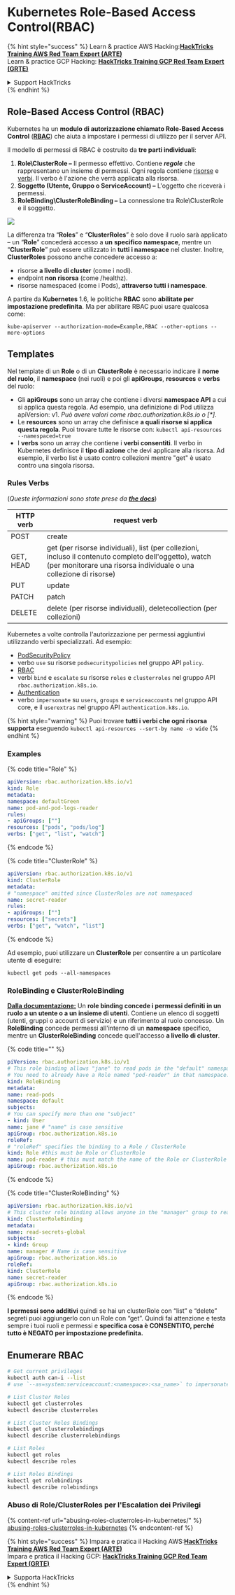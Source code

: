 # Kubernetes Role-Based Access Control(RBAC)

{% hint style="success" %}
Learn & practice AWS Hacking:<img src="../../.gitbook/assets/image (1) (1) (1) (1).png" alt="" data-size="line">[**HackTricks Training AWS Red Team Expert (ARTE)**](https://training.hacktricks.xyz/courses/arte)<img src="../../.gitbook/assets/image (1) (1) (1) (1).png" alt="" data-size="line">\
Learn & practice GCP Hacking: <img src="../../.gitbook/assets/image (2) (1).png" alt="" data-size="line">[**HackTricks Training GCP Red Team Expert (GRTE)**<img src="../../.gitbook/assets/image (2) (1).png" alt="" data-size="line">](https://training.hacktricks.xyz/courses/grte)

<details>

<summary>Support HackTricks</summary>

* Check the [**subscription plans**](https://github.com/sponsors/carlospolop)!
* **Join the** 💬 [**Discord group**](https://discord.gg/hRep4RUj7f) or the [**telegram group**](https://t.me/peass) or **follow** us on **Twitter** 🐦 [**@hacktricks\_live**](https://twitter.com/hacktricks_live)**.**
* **Share hacking tricks by submitting PRs to the** [**HackTricks**](https://github.com/carlospolop/hacktricks) and [**HackTricks Cloud**](https://github.com/carlospolop/hacktricks-cloud) github repos.

</details>
{% endhint %}

## Role-Based Access Control (RBAC)

Kubernetes ha un **modulo di autorizzazione chiamato Role-Based Access Control** ([**RBAC**](https://kubernetes.io/docs/reference/access-authn-authz/rbac/)) che aiuta a impostare i permessi di utilizzo per il server API.

Il modello di permessi di RBAC è costruito da **tre parti individuali**:

1. **Role\ClusterRole ­–** Il permesso effettivo. Contiene _**regole**_ che rappresentano un insieme di permessi. Ogni regola contiene [risorse](https://kubernetes.io/docs/reference/kubectl/overview/#resource-types) e [verbi](https://kubernetes.io/docs/reference/access-authn-authz/authorization/#determine-the-request-verb). Il verbo è l'azione che verrà applicata alla risorsa.
2. **Soggetto (Utente, Gruppo o ServiceAccount) –** L'oggetto che riceverà i permessi.
3. **RoleBinding\ClusterRoleBinding –** La connessione tra Role\ClusterRole e il soggetto.

![](https://www.cyberark.com/wp-content/uploads/2018/12/rolebiding_serviceaccount_and_role-1024x551.png)

La differenza tra “**Roles**” e “**ClusterRoles**” è solo dove il ruolo sarà applicato – un “**Role**” concederà accesso a **un** **specifico** **namespace**, mentre un “**ClusterRole**” può essere utilizzato in **tutti i namespace** nel cluster. Inoltre, **ClusterRoles** possono anche concedere accesso a:

* risorse **a livello di cluster** (come i nodi).
* endpoint **non risorsa** (come /healthz).
* risorse namespaced (come i Pods), **attraverso tutti i namespace**.

A partire da **Kubernetes** 1.6, le politiche **RBAC** sono **abilitate per impostazione predefinita**. Ma per abilitare RBAC puoi usare qualcosa come:
```
kube-apiserver --authorization-mode=Example,RBAC --other-options --more-options
```
## Templates

Nel template di un **Role** o di un **ClusterRole** è necessario indicare il **nome del ruolo**, il **namespace** (nei ruoli) e poi gli **apiGroups**, **resources** e **verbs** del ruolo:

* Gli **apiGroups** sono un array che contiene i diversi **namespace API** a cui si applica questa regola. Ad esempio, una definizione di Pod utilizza apiVersion: v1. _Può avere valori come rbac.authorization.k8s.io o \[\*]_.
* Le **resources** sono un array che definisce **a quali risorse si applica questa regola**. Puoi trovare tutte le risorse con: `kubectl api-resources --namespaced=true`
* I **verbs** sono un array che contiene i **verbi consentiti**. Il verbo in Kubernetes definisce il **tipo di azione** che devi applicare alla risorsa. Ad esempio, il verbo list è usato contro collezioni mentre "get" è usato contro una singola risorsa.

### Rules Verbs

(_Queste informazioni sono state prese da_ [_**the docs**_](https://kubernetes.io/docs/reference/access-authn-authz/authorization/#determine-the-request-verb))

| HTTP verb | request verb                                                                                                                                                  |
| --------- | ------------------------------------------------------------------------------------------------------------------------------------------------------------- |
| POST      | create                                                                                                                                                        |
| GET, HEAD | get (per risorse individuali), list (per collezioni, incluso il contenuto completo dell'oggetto), watch (per monitorare una risorsa individuale o una collezione di risorse) |
| PUT       | update                                                                                                                                                        |
| PATCH     | patch                                                                                                                                                         |
| DELETE    | delete (per risorse individuali), deletecollection (per collezioni)                                                                                         |

Kubernetes a volte controlla l'autorizzazione per permessi aggiuntivi utilizzando verbi specializzati. Ad esempio:

* [PodSecurityPolicy](https://kubernetes.io/docs/concepts/policy/pod-security-policy/)
* verbo `use` su risorse `podsecuritypolicies` nel gruppo API `policy`.
* [RBAC](https://kubernetes.io/docs/reference/access-authn-authz/rbac/#privilege-escalation-prevention-and-bootstrapping)
* verbi `bind` e `escalate` su risorse `roles` e `clusterroles` nel gruppo API `rbac.authorization.k8s.io`.
* [Authentication](https://kubernetes.io/docs/reference/access-authn-authz/authentication/)
* verbo `impersonate` su `users`, `groups` e `serviceaccounts` nel gruppo API core, e il `userextras` nel gruppo API `authentication.k8s.io`.

{% hint style="warning" %}
Puoi trovare **tutti i verbi che ogni risorsa supporta** eseguendo `kubectl api-resources --sort-by name -o wide`
{% endhint %}

### Examples

{% code title="Role" %}
```yaml
apiVersion: rbac.authorization.k8s.io/v1
kind: Role
metadata:
namespace: defaultGreen
name: pod-and-pod-logs-reader
rules:
- apiGroups: [""]
resources: ["pods", "pods/log"]
verbs: ["get", "list", "watch"]
```
{% endcode %}

{% code title="ClusterRole" %}
```yaml
apiVersion: rbac.authorization.k8s.io/v1
kind: ClusterRole
metadata:
# "namespace" omitted since ClusterRoles are not namespaced
name: secret-reader
rules:
- apiGroups: [""]
resources: ["secrets"]
verbs: ["get", "watch", "list"]
```
{% endcode %}

Ad esempio, puoi utilizzare un **ClusterRole** per consentire a un particolare utente di eseguire:
```
kubectl get pods --all-namespaces
```
### **RoleBinding e ClusterRoleBinding**

[**Dalla documentazione:**](https://kubernetes.io/docs/reference/access-authn-authz/rbac/#rolebinding-and-clusterrolebinding) Un **role binding concede i permessi definiti in un ruolo a un utente o a un insieme di utenti**. Contiene un elenco di soggetti (utenti, gruppi o account di servizio) e un riferimento al ruolo concesso. Un **RoleBinding** concede permessi all'interno di un **namespace** specifico, mentre un **ClusterRoleBinding** concede quell'accesso **a livello di cluster**.

{% code title="" %}
```yaml
piVersion: rbac.authorization.k8s.io/v1
# This role binding allows "jane" to read pods in the "default" namespace.
# You need to already have a Role named "pod-reader" in that namespace.
kind: RoleBinding
metadata:
name: read-pods
namespace: default
subjects:
# You can specify more than one "subject"
- kind: User
name: jane # "name" is case sensitive
apiGroup: rbac.authorization.k8s.io
roleRef:
# "roleRef" specifies the binding to a Role / ClusterRole
kind: Role #this must be Role or ClusterRole
name: pod-reader # this must match the name of the Role or ClusterRole you wish to bind to
apiGroup: rbac.authorization.k8s.io
```
{% endcode %}

{% code title="ClusterRoleBinding" %}
```yaml
apiVersion: rbac.authorization.k8s.io/v1
# This cluster role binding allows anyone in the "manager" group to read secrets in any namespace.
kind: ClusterRoleBinding
metadata:
name: read-secrets-global
subjects:
- kind: Group
name: manager # Name is case sensitive
apiGroup: rbac.authorization.k8s.io
roleRef:
kind: ClusterRole
name: secret-reader
apiGroup: rbac.authorization.k8s.io
```
{% endcode %}

**I permessi sono additivi** quindi se hai un clusterRole con “list” e “delete” segreti puoi aggiungerlo con un Role con “get”. Quindi fai attenzione e testa sempre i tuoi ruoli e permessi e **specifica cosa è CONSENTITO, perché tutto è NEGATO per impostazione predefinita.**

## **Enumerare RBAC**
```bash
# Get current privileges
kubectl auth can-i --list
# use `--as=system:serviceaccount:<namespace>:<sa_name>` to impersonate a service account

# List Cluster Roles
kubectl get clusterroles
kubectl describe clusterroles

# List Cluster Roles Bindings
kubectl get clusterrolebindings
kubectl describe clusterrolebindings

# List Roles
kubectl get roles
kubectl describe roles

# List Roles Bindings
kubectl get rolebindings
kubectl describe rolebindings
```
### Abuso di Role/ClusterRoles per l'Escalation dei Privilegi

{% content-ref url="abusing-roles-clusterroles-in-kubernetes/" %}
[abusing-roles-clusterroles-in-kubernetes](abusing-roles-clusterroles-in-kubernetes/)
{% endcontent-ref %}

{% hint style="success" %}
Impara e pratica il Hacking AWS:<img src="../../.gitbook/assets/image (1) (1) (1) (1).png" alt="" data-size="line">[**HackTricks Training AWS Red Team Expert (ARTE)**](https://training.hacktricks.xyz/courses/arte)<img src="../../.gitbook/assets/image (1) (1) (1) (1).png" alt="" data-size="line">\
Impara e pratica il Hacking GCP: <img src="../../.gitbook/assets/image (2) (1).png" alt="" data-size="line">[**HackTricks Training GCP Red Team Expert (GRTE)**<img src="../../.gitbook/assets/image (2) (1).png" alt="" data-size="line">](https://training.hacktricks.xyz/courses/grte)

<details>

<summary>Supporta HackTricks</summary>

* Controlla i [**piani di abbonamento**](https://github.com/sponsors/carlospolop)!
* **Unisciti al** 💬 [**gruppo Discord**](https://discord.gg/hRep4RUj7f) o al [**gruppo telegram**](https://t.me/peass) o **seguici** su **Twitter** 🐦 [**@hacktricks\_live**](https://twitter.com/hacktricks_live)**.**
* **Condividi trucchi di hacking inviando PR ai** [**HackTricks**](https://github.com/carlospolop/hacktricks) e [**HackTricks Cloud**](https://github.com/carlospolop/hacktricks-cloud) repos di github.

</details>
{% endhint %}
